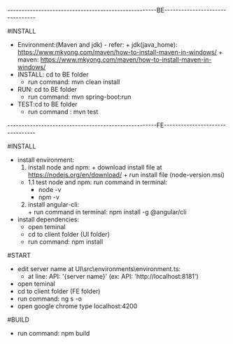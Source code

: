 -----------------------------------------------------BE--------------------------------

 #INSTALL
- Environment:(Maven and jdk)
        - refer: 
                 + jdk(java_home): https://www.mkyong.com/maven/how-to-install-maven-in-windows/ 
                 + maven: https://www.mkyong.com/maven/how-to-install-maven-in-windows/
- INSTALL: cd to BE folder
	+ run command: mvn clean install
- RUN: cd to BE folder
	+ run command: mvn spring-boot:run
- TEST:cd to BE folder
	+ run command : mvn test

-----------------------------------------------------FE--------------------------------

#INSTALL

- install environment: 
	1. install node and npm: 
	  + download install file at https://nodejs.org/en/download/
	  + run install file (node-version.msi)
	- 1.1 test node and npm: run command in terminal: 
	  + node -v
	  + npm -v 
	2.  install angular-cli:	
	  + run command in terminal: npm install -g @angular/cli										
- install dependencies: 
	+ open teminal 
	+ cd to client folder (UI folder)
	+ run command: npm install


#START

- edit server name at UI\src\environments\environment.ts:
	+ at line: API: '{server name}' (ex: API: 'http://localhost:8181')
- open teminal
- cd to client folder (FE folder)
- run command: ng s -o  
- open google chrome type localhost:4200 


#BUILD
- run command: npm build
	

